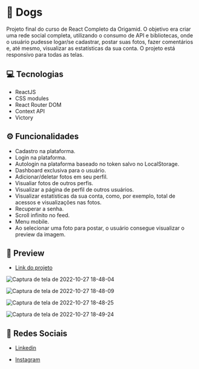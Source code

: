 # 🐶 Dogs
Projeto final do curso de React Completo da Origamid. O objetivo era criar uma rede social completa, utilizando o consumo de API e bibliotecas, onde o usuário pudesse logar/se cadastrar, postar suas fotos, fazer comentários e, até mesmo, visualizar as estatísticas da sua conta. O projeto está responsivo para todas as telas.

## 💻 Tecnologias
- ReactJS
- CSS modules
- React Router DOM
- Context API
- Victory

## ⚙️ Funcionalidades
- Cadastro na plataforma.
- Login na plataforma.
- Autologin na plataforma baseado no token salvo no LocalStorage.
- Dashboard exclusiva para o usuário.
- Adicionar/deletar fotos em seu perfil.
- Visualiar fotos de outros perfis.
- Visualizar a página de perfil de outros usuários.
- Visualizar estatísticas da sua conta, como, por exemplo, total de acessos e visualizações nas fotos.
- Recuperar a senha.
- Scroll infinito no feed.
- Menu mobile.
- Ao selecionar uma foto para postar, o usuário consegue visualizar o preview da imagem.


## 🎨 Preview

- <a href="https://dogs-matheusfelipetp.vercel.app/">Link do projeto</a>

![Captura de tela de 2022-10-27 18-48-04](https://user-images.githubusercontent.com/102761014/198404918-4394823d-a9cb-4eb7-b55e-8b1c6e378185.png)

![Captura de tela de 2022-10-27 18-48-09](https://user-images.githubusercontent.com/102761014/198404923-303ca2b4-cd54-4433-a838-275424ce0311.png)

![Captura de tela de 2022-10-27 18-48-25](https://user-images.githubusercontent.com/102761014/198404925-908ef4f6-fe93-43a4-93ca-508b1434da2b.png)

![Captura de tela de 2022-10-27 18-49-24](https://user-images.githubusercontent.com/102761014/198404928-d0fad031-2a78-427c-996e-b839b836f478.png)


## 📱 Redes Sociais
- [Linkedin](https://www.linkedin.com/in/matheusfelipetp/)

- [Instagram](https://www.instagram.com/matheusfelipetp/)
